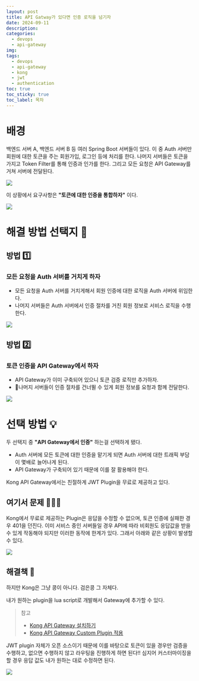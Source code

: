 ```yaml
---
layout: post
title: API Gatway가 있다면 인증 로직을 넘기자
date: 2024-09-11
description: 
categories:
  - devops
  - api-gateway
img: 
tags:
  - devops
  - api-gateway
  - kong
  - jwt
  - authentication
toc: true
toc_sticky: true
toc_label: 목차
---
```

# 배경

백엔드 서버 A, 백엔드 서버 B 등 여러 Spring Boot 서버들이 있다. 이 중 Auth 서버만 회원에 대한 토큰을 주는 회원가입, 로그인 등에 처리를 한다. 나머지 서버들은 토큰을 가지고 Token Filter를 통해 인증과 인가를 한다. 그리고 모든 요청은 API Gateway를 거쳐 서버에 전달된다.

![](../../assets/img/2024/09/11-1.png)

이 상황에서 요구사항은 **"토큰에 대한 인증을 통합하자"** 이다.

![](../../assets/img/zzal/chimchakman-4.png)

# 해결 방법 선택지 🧐

## 방법 1️⃣

### 모든 요청을 Auth 서버를 거치게 하자

- 모든 요청을 Auth 서버를 거치게해서 회원 인증에 대한 로직을 Auth 서버에 위임한다.
- 나머지 서버들은 Auth 서버에서 인증 절차를 거친 회원 정보로 서비스 로직을 수행한다.

![](../../assets/img/2024/09/11-2.png)

## 방법 2️⃣

### 토큰 인증을 API Gateway에서 하자

- API Gateway가 이미 구축되어 있으니 토큰 검증 로직만 추가하자.
- 나머지 서버들이 인증 절차를 건너뛸 수 있게 회원 정보를 요청과 함께 전달한다.

![](../../assets/img/2024/09/11-3.png)

# 선택 방법 💡

두 선택지 중 **"API Gateway에서 인증"** 하는걸 선택하게 됐다.

- Auth 서버에 모든 토큰에 대한 인증을 맡기게 되면 Auth 서버에 대한 트래픽 부담이 몇배로 늘어나게 된다.
- API Gateway가 구축되어 있기 때문에 이를 잘 활용해야 한다.

Kong API Gateway에서는 친절하게 JWT Plugin을 무료로 제공하고 있다.

## 여기서 문제 🤦🏻‍♂️

Kong에서 무료로 제공하는 Plugin은 응답을 수정할 수 없으며, 토큰 인증에 실패한 경우 401을 던진다. 이미 서비스 중인 서버들일 경우 API에 따라 비회원도 응답값을 받을 수 있게 작동해야 되지만 이러한 동작에 한계가 있다. 그래서 아래와 같은 상황이 발생할 수 있다.

![](../../assets/img/zzal/3.jpg)

## 해결책 📖

하지만 Kong은 그냥 콩이 아니다. 검은콩 그 자체다.

내가 원하는 plugin을 lua script로 개발해서 Gateway에 추가할 수 있다.

> 참고
> - [Kong API Gateway 설치하기](https://nogamsung.github.io/posts/Kong-API-Gateway-%EC%84%A4%EC%B9%98%ED%95%98%EA%B8%B0/)
> - [Kong API Gateway Custom Plugin 적용](https://nogamsung.github.io/posts/Kong-API-Gateway-Custom-Plugin-%EC%A0%81%EC%9A%A9/)

JWT plugin 자체가 오픈 소스이기 때문에 이를 바탕으로 토큰이 있을 경우만 검증을 수행하고, 없으면 수행하지 않고 라우팅을 진행하게 하면 된다!! 심지어 커스터마이징을 할 경우 응답 값도 내가 원하는 대로 수정하면 된다.

![](../../assets/img/zzal/5.jpg)

